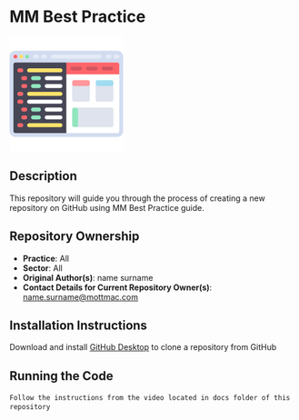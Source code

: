 # MM Best Practice

<img src="/new_image.png" width="200">

## Description
This repository will guide you through the process of creating a new repository on GitHub using MM Best Practice guide.

## Repository Ownership
* **Practice**: All
* **Sector**: All
* **Original Author(s)**: name surname
* **Contact Details for Current Repository Owner(s)**: name.surname@mottmac.com
## Installation Instructions
Download and install [GitHub Desktop](https://desktop.github.com/) to clone a repository from GitHub

## Running the Code


```
Follow the instructions from the video located in docs folder of this repository
```

